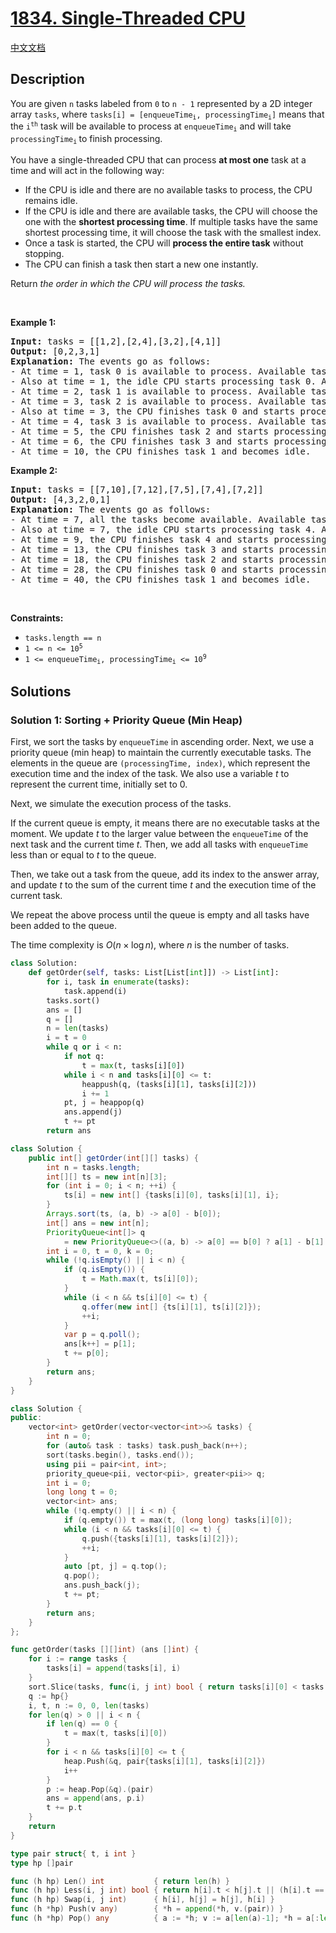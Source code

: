 # [1834. Single-Threaded CPU](https://leetcode.com/problems/single-threaded-cpu)

[中文文档](./solution/1800-1899/1834.Single-Threaded%20CPU/README.md)

<!-- tags:Array,Sorting,Heap (Priority Queue) -->

## Description

<p>You are given <code>n</code>​​​​​​ tasks labeled from <code>0</code> to <code>n - 1</code> represented by a 2D integer array <code>tasks</code>, where <code>tasks[i] = [enqueueTime<sub>i</sub>, processingTime<sub>i</sub>]</code> means that the <code>i<sup>​​​​​​th</sup></code>​​​​ task will be available to process at <code>enqueueTime<sub>i</sub></code> and will take <code>processingTime<sub>i</sub></code><sub> </sub>to finish processing.</p>

<p>You have a single-threaded CPU that can process <strong>at most one</strong> task at a time and will act in the following way:</p>

<ul>
	<li>If the CPU is idle and there are no available tasks to process, the CPU remains idle.</li>
	<li>If the CPU is idle and there are available tasks, the CPU will choose the one with the <strong>shortest processing time</strong>. If multiple tasks have the same shortest processing time, it will choose the task with the smallest index.</li>
	<li>Once a task is started, the CPU will <strong>process the entire task</strong> without stopping.</li>
	<li>The CPU can finish a task then start a new one instantly.</li>
</ul>

<p>Return <em>the order in which the CPU will process the tasks.</em></p>

<p>&nbsp;</p>
<p><strong class="example">Example 1:</strong></p>

<pre>
<strong>Input:</strong> tasks = [[1,2],[2,4],[3,2],[4,1]]
<strong>Output:</strong> [0,2,3,1]
<strong>Explanation: </strong>The events go as follows: 
- At time = 1, task 0 is available to process. Available tasks = {0}.
- Also at time = 1, the idle CPU starts processing task 0. Available tasks = {}.
- At time = 2, task 1 is available to process. Available tasks = {1}.
- At time = 3, task 2 is available to process. Available tasks = {1, 2}.
- Also at time = 3, the CPU finishes task 0 and starts processing task 2 as it is the shortest. Available tasks = {1}.
- At time = 4, task 3 is available to process. Available tasks = {1, 3}.
- At time = 5, the CPU finishes task 2 and starts processing task 3 as it is the shortest. Available tasks = {1}.
- At time = 6, the CPU finishes task 3 and starts processing task 1. Available tasks = {}.
- At time = 10, the CPU finishes task 1 and becomes idle.
</pre>

<p><strong class="example">Example 2:</strong></p>

<pre>
<strong>Input:</strong> tasks = [[7,10],[7,12],[7,5],[7,4],[7,2]]
<strong>Output:</strong> [4,3,2,0,1]
<strong>Explanation</strong><strong>: </strong>The events go as follows:
- At time = 7, all the tasks become available. Available tasks = {0,1,2,3,4}.
- Also at time = 7, the idle CPU starts processing task 4. Available tasks = {0,1,2,3}.
- At time = 9, the CPU finishes task 4 and starts processing task 3. Available tasks = {0,1,2}.
- At time = 13, the CPU finishes task 3 and starts processing task 2. Available tasks = {0,1}.
- At time = 18, the CPU finishes task 2 and starts processing task 0. Available tasks = {1}.
- At time = 28, the CPU finishes task 0 and starts processing task 1. Available tasks = {}.
- At time = 40, the CPU finishes task 1 and becomes idle.
</pre>

<p>&nbsp;</p>
<p><strong>Constraints:</strong></p>

<ul>
	<li><code>tasks.length == n</code></li>
	<li><code>1 &lt;= n &lt;= 10<sup>5</sup></code></li>
	<li><code>1 &lt;= enqueueTime<sub>i</sub>, processingTime<sub>i</sub> &lt;= 10<sup>9</sup></code></li>
</ul>

## Solutions

### Solution 1: Sorting + Priority Queue (Min Heap)

First, we sort the tasks by `enqueueTime` in ascending order. Next, we use a priority queue (min heap) to maintain the currently executable tasks. The elements in the queue are `(processingTime, index)`, which represent the execution time and the index of the task. We also use a variable $t$ to represent the current time, initially set to $0$.

Next, we simulate the execution process of the tasks.

If the current queue is empty, it means there are no executable tasks at the moment. We update $t$ to the larger value between the `enqueueTime` of the next task and the current time $t$. Then, we add all tasks with `enqueueTime` less than or equal to $t$ to the queue.

Then, we take out a task from the queue, add its index to the answer array, and update $t$ to the sum of the current time $t$ and the execution time of the current task.

We repeat the above process until the queue is empty and all tasks have been added to the queue.

The time complexity is $O(n \times \log n)$, where $n$ is the number of tasks.

<!-- tabs:start -->

```python
class Solution:
    def getOrder(self, tasks: List[List[int]]) -> List[int]:
        for i, task in enumerate(tasks):
            task.append(i)
        tasks.sort()
        ans = []
        q = []
        n = len(tasks)
        i = t = 0
        while q or i < n:
            if not q:
                t = max(t, tasks[i][0])
            while i < n and tasks[i][0] <= t:
                heappush(q, (tasks[i][1], tasks[i][2]))
                i += 1
            pt, j = heappop(q)
            ans.append(j)
            t += pt
        return ans
```

```java
class Solution {
    public int[] getOrder(int[][] tasks) {
        int n = tasks.length;
        int[][] ts = new int[n][3];
        for (int i = 0; i < n; ++i) {
            ts[i] = new int[] {tasks[i][0], tasks[i][1], i};
        }
        Arrays.sort(ts, (a, b) -> a[0] - b[0]);
        int[] ans = new int[n];
        PriorityQueue<int[]> q
            = new PriorityQueue<>((a, b) -> a[0] == b[0] ? a[1] - b[1] : a[0] - b[0]);
        int i = 0, t = 0, k = 0;
        while (!q.isEmpty() || i < n) {
            if (q.isEmpty()) {
                t = Math.max(t, ts[i][0]);
            }
            while (i < n && ts[i][0] <= t) {
                q.offer(new int[] {ts[i][1], ts[i][2]});
                ++i;
            }
            var p = q.poll();
            ans[k++] = p[1];
            t += p[0];
        }
        return ans;
    }
}
```

```cpp
class Solution {
public:
    vector<int> getOrder(vector<vector<int>>& tasks) {
        int n = 0;
        for (auto& task : tasks) task.push_back(n++);
        sort(tasks.begin(), tasks.end());
        using pii = pair<int, int>;
        priority_queue<pii, vector<pii>, greater<pii>> q;
        int i = 0;
        long long t = 0;
        vector<int> ans;
        while (!q.empty() || i < n) {
            if (q.empty()) t = max(t, (long long) tasks[i][0]);
            while (i < n && tasks[i][0] <= t) {
                q.push({tasks[i][1], tasks[i][2]});
                ++i;
            }
            auto [pt, j] = q.top();
            q.pop();
            ans.push_back(j);
            t += pt;
        }
        return ans;
    }
};
```

```go
func getOrder(tasks [][]int) (ans []int) {
	for i := range tasks {
		tasks[i] = append(tasks[i], i)
	}
	sort.Slice(tasks, func(i, j int) bool { return tasks[i][0] < tasks[j][0] })
	q := hp{}
	i, t, n := 0, 0, len(tasks)
	for len(q) > 0 || i < n {
		if len(q) == 0 {
			t = max(t, tasks[i][0])
		}
		for i < n && tasks[i][0] <= t {
			heap.Push(&q, pair{tasks[i][1], tasks[i][2]})
			i++
		}
		p := heap.Pop(&q).(pair)
		ans = append(ans, p.i)
		t += p.t
	}
	return
}

type pair struct{ t, i int }
type hp []pair

func (h hp) Len() int           { return len(h) }
func (h hp) Less(i, j int) bool { return h[i].t < h[j].t || (h[i].t == h[j].t && h[i].i < h[j].i) }
func (h hp) Swap(i, j int)      { h[i], h[j] = h[j], h[i] }
func (h *hp) Push(v any)        { *h = append(*h, v.(pair)) }
func (h *hp) Pop() any          { a := *h; v := a[len(a)-1]; *h = a[:len(a)-1]; return v }
```

<!-- tabs:end -->

<!-- end -->

